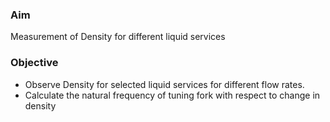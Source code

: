 ### Aim 
Measurement of Density for different liquid services

### Objective
- Observe Density for selected liquid services for different flow rates.
- Calculate the natural frequency of tuning fork with respect to change in density


